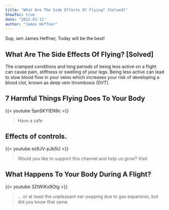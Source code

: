 ```yaml
---
title: "What Are The Side Effects Of Flying? [Solved]"
ShowToc: true 
date: "2022-03-11"
author: "James Heffner" 
---
```


Sup, iam James Heffner, Today will be the best!
## What Are The Side Effects Of Flying? [Solved]
The cramped conditions and long periods of being less active on a flight can cause pain, stiffness or swelling of your legs. Being less active can lead to slow blood flow in your veins which increases your risk of developing a blood clot, known as deep vein thrombosis (DVT).

## 7 Harmful Things Flying Does To Your Body
{{< youtube 5pnSKYIEN9c >}}
>Have a safe 

## Effects of controls.
{{< youtube ez9JV-pJb5U >}}
>Would you like to support this channel and help us grow? Visit 

## What Happens To Your Body During A Flight?
{{< youtube 3ZtWiKx9Otg >}}
>... or at least the unpleasant ear-popping due to gas expansion, but did you know that same 

